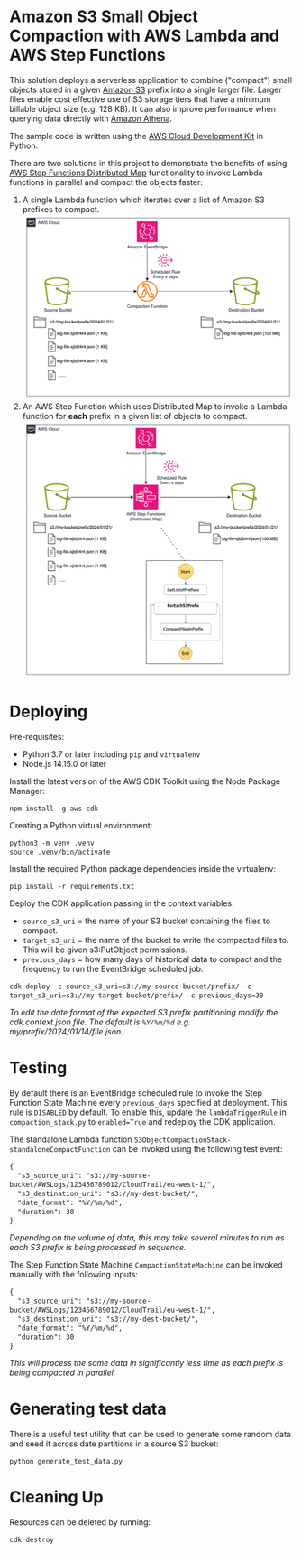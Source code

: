 # Amazon S3 Small Object Compaction with AWS Lambda and AWS Step Functions

This solution deploys a serverless application to combine ("compact") small objects stored in a given [Amazon S3](https://aws.amazon.com/s3/) prefix into a single larger file. Larger files enable cost effective use of S3 storage tiers that have a minimum billable object size (e.g. 128 KB). It can also improve performance when querying data directly with [Amazon Athena](https://aws.amazon.com/athena/).

The sample code is written using the [AWS Cloud Development Kit](https://aws.amazon.com/cdk/) in Python. 

There are two solutions in this project to demonstrate the benefits of using [AWS Step Functions Distributed Map](https://docs.aws.amazon.com/step-functions/latest/dg/use-dist-map-orchestrate-large-scale-parallel-workloads.html) functionality to invoke Lambda functions in parallel and compact the objects faster:

1. A single Lambda function which iterates over a list of Amazon S3 prefixes to compact.
  ![Architecture Diagram - Single Lambda](diagrams/architecture-lambda.png)
2. An AWS Step Function which uses Distributed Map to invoke a Lambda function for **each** prefix in a given list of objects to compact.
  ![Architecture Diagram - Step Functions](diagrams/architecture-stepfunctions.png)



# Deploying

Pre-requisites:
- Python 3.7 or later including `pip` and `virtualenv`
- Node.js 14.15.0 or later

Install the latest version of the AWS CDK Toolkit using the Node Package Manager:
```
npm install -g aws-cdk
```

Creating a Python virtual environment:
```
python3 -m venv .venv
source .venv/bin/activate
```

Install the required Python package dependencies inside the virtualenv:
```
pip install -r requirements.txt
```

Deploy the CDK application passing in the context variables:
- `source_s3_uri` = the name of your S3 bucket containing the files to compact.
- `target_s3_uri` = the name of the bucket to write the compacted files to. This will be given s3:PutObject permissions.
- `previous_days` = how many days of historical data to compact and the frequency to run the EventBridge scheduled job.
```
cdk deploy -c source_s3_uri=s3://my-source-bucket/prefix/ -c target_s3_uri=s3://my-target-bucket/prefix/ -c previous_days=30
```

*To edit the date format of the expected S3 prefix partitioning modify the cdk.context.json file. The default is `%Y/%m/%d` e.g. my/prefix/2024/01/14/file.json.*

# Testing

By default there is an EventBridge scheduled rule to invoke the Step Function State Machine every `previous_days` specified at deployment. This rule is `DISABLED` by default. To enable this, update the `lambdaTriggerRule` in `compaction_stack.py` to `enabled=True` and redeploy the CDK application.

The standalone Lambda function `S3ObjectCompactionStack-standaloneCompactFunction` can be invoked using the following test event:
```
{
  "s3_source_uri": "s3://my-source-bucket/AWSLogs/123456789012/CloudTrail/eu-west-1/",
  "s3_destination_uri": "s3://my-dest-bucket/",
  "date_format": "%Y/%m/%d",
  "duration": 30
}
```

*Depending on the volume of data, this may take several minutes to run as each S3 prefix is being processed in sequence.*

The Step Function State Machine `CompactionStateMachine` can be invoked manually with the following inputs:
```
{
  "s3_source_uri": "s3://my-source-bucket/AWSLogs/123456789012/CloudTrail/eu-west-1/",
  "s3_destination_uri": "s3://my-dest-bucket/",
  "date_format": "%Y/%m/%d",
  "duration": 30
}
```

*This will process the same data in significantly less time as each prefix is being compacted in parallel.*


# Generating test data
There is a useful test utility that can be used to generate some random data and seed it across date partitions in a source S3 bucket:

```
python generate_test_data.py
```

# Cleaning Up

Resources can be deleted by running:
```
cdk destroy
```